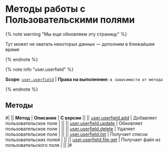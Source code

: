 # Методы работы с Пользовательскими полями

{% note warning "Мы еще обновляем эту страницу" %}

Тут может не хватать некоторых данных — дополним в ближайшее время

{% endnote %}

{% note info "user.userfield" %}

**Scope**: [`user.userfield`](../../scopes/permissions.md)  | **Права на выполнение**: `в зависимости от метода`

{% endnote %}

## Методы

#|
|| **Метод** | **Описание** | **С версии** ||
|| [user.userfield.add](user-userfield-add.md) | Добавляет пользовательское поле | ||
|| [user.userfield.update](user-userfield-update.md) | Обновляет пользовательское поле | ||
|| [user.userfield.delete](user-userfield-delete.md) | Удаляет пользовательское поле | ||
|| [user.userfield.list](user-userfield-list.md) | Получает список пользовательских полей | ||
|| [user.userfield.file.get](user-userfield-file-get.md) | Получает файл из пользовательского поля | ||
|#